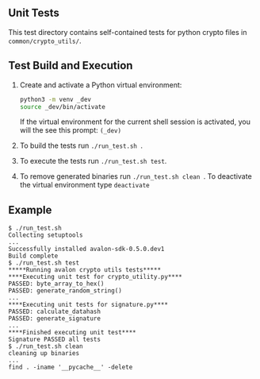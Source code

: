 <!--
Licensed under Creative Commons Attribution 4.0 International License
https://creativecommons.org/licenses/by/4.0/
-->

Unit Tests
----------
This test directory contains self-contained tests for python crypto files in
`common/crypto_utils/`.


Test Build and Execution
------------------------
1. Create and activate a Python virtual environment:
    ```bash
    python3 -m venv _dev
    source _dev/bin/activate
    ```
   If the virtual environment for the current shell session is activated,
   you will the see this prompt: `(_dev)` 

2. To build the tests run `./run_test.sh `.

3. To execute the tests run `./run_test.sh test`.

3. To remove generated binaries run `./run_test.sh clean `.
    To deactivate the virtual environment type `deactivate`

Example
-------
```
$ ./run_test.sh 
Collecting setuptools
...
Successfully installed avalon-sdk-0.5.0.dev1
Build complete
$ ./run_test.sh test
*****Running avalon crypto utils tests*****
****Executing unit test for crypto_utility.py****
PASSED: byte_array_to_hex()
PASSED: generate_random_string()
...
****Executing unit tests for signature.py****
PASSED: calculate_datahash
PASSED: generate_signature
...
****Finished executing unit test****
Signature PASSED all tests
$ ./run_test.sh clean
cleaning up binaries
...
find . -iname '__pycache__' -delete
```

